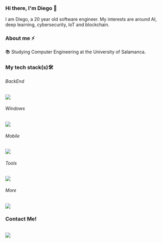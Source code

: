 ### Hi there, I'm Diego 👋

I am Diego, a 20 year old software engineer. My interests are around AI, deep learning, cybersecurity, IoT and blockchain.

### About me ⚡
📚 Studying Computer Engineering at the University of Salamanca.

### My tech stack(s)🛠

<p align="center">
  <h6>BackEnd</h6>
  <a href="https://skillicons.dev">
    <img src="https://skillicons.dev/icons?i=py,java" />
  </a>
</p>

<p align="center">
  <h6>Windows</h6>
  <a href="https://skillicons.dev">
    <img src="https://skillicons.dev/icons?i=dotnet,cs" />
  </a>
</p>

<p align="center">
  <h6>Mobile</h6>
  <a href="https://skillicons.dev">
    <img src="https://skillicons.dev/icons?i=swift" />
  </a>
</p>

<p align="center">
  <h6>Tools</h6>
  <a href="https://skillicons.dev">
    <img src="https://skillicons.dev/icons?i=git,github,vscode,visualstudio,eclipse" />
  </a>
</p>

<p align="center">
  <h6>More</h6>
  <a href="https://skillicons.dev">
    <img src="https://skillicons.dev/icons?i=linux,c,bash" />
  </a>
</p>

### Contact Me!
<p align="center">
  <h6></h6>
  <a href="https://www.linkedin.com/in/diegoobh/">
    <img src="https://skillicons.dev/icons?i=linkedin" />
  </a>
</p>
